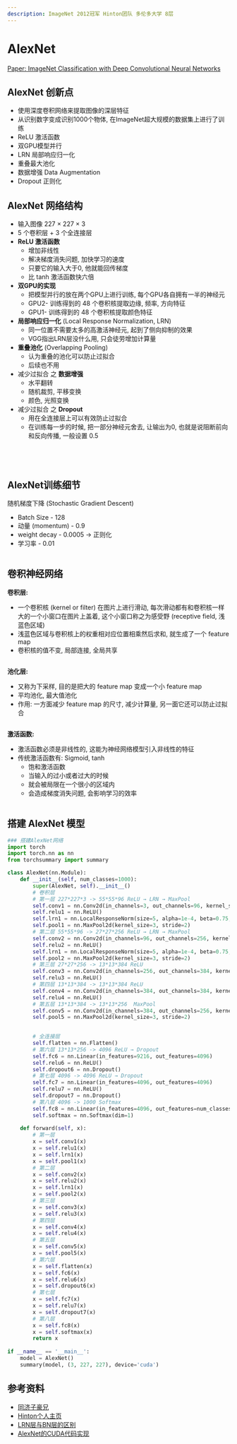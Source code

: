 ```yaml
---
description: ImageNet 2012冠军 Hinton团队 多伦多大学 8层
---
```


# AlexNet

[Paper: ImageNet Classification with Deep Convolutional Neural Networks](https://papers.nips.cc/paper\_files/paper/2012/hash/c399862d3b9d6b76c8436e924a68c45b-Abstract.html)

## AlexNet 创新点

* 使用深度卷积网络来提取图像的深层特征
* 从识别数字变成识别1000个物体, 在ImageNet超大规模的数据集上进行了训练
* ReLU 激活函数
* 双GPU模型并行
* LRN 局部响应归一化
* 重叠最大池化
* 数据增强 Data Augmentation
* Dropout 正则化

## AlexNet 网络结构

* 输入图像 227 × 227 × 3
* 5 个卷积层 + 3 个全连接层
* **ReLU 激活函数**
  * 增加非线性
  * 解决梯度消失问题, 加快学习的速度
  * 只要它的输入大于0, 他就能回传梯度
  * 比 tanh 激活函数快六倍
* **双GPU的实现**
  * 把模型并行的放在两个GPU上进行训练, 每个GPU各自拥有一半的神经元
  * GPU2- 训练得到的 48 个卷积核提取边缘, 频率, 方向特征
  * GPU1- 训练得到的 48 个卷积核提取颜色特征
* **局部响应归一化** (Local Response Normalization, LRN)
  * 同一位置不需要太多的高激活神经元, 起到了侧向抑制的效果
  * VGG指出LRN层没什么用, 只会徒劳增加计算量
* **重叠池化** (Overlapping Pooling)
  * 认为重叠的池化可以防止过拟合
  * 后续也不用
* 减少过拟合 之 **数据增强**
  * 水平翻转
  * 随机裁剪, 平移变换
  * 颜色, 光照变换
* 减少过拟合 之 **Dropout**
  * 用在全连接层上可以有效防止过拟合
  * 在训练每一步的时候, 把一部分神经元舍去, 让输出为0, 也就是说阻断前向和反向传播, 一般设置 0.5

<figure><img src="../../.gitbook/assets/image (19).png" alt=""><figcaption></figcaption></figure>

<figure><img src="../../.gitbook/assets/image (20).png" alt=""><figcaption></figcaption></figure>

<figure><img src="../../.gitbook/assets/image (21).png" alt=""><figcaption></figcaption></figure>

<figure><img src="../../.gitbook/assets/image (1) (1) (1) (1) (1) (1) (1) (1) (1) (1) (1) (1).png" alt=""><figcaption></figcaption></figure>

## AlexNet训练细节

随机梯度下降 (Stochastic Gradient Descent)

* Batch Size - 128
* 动量 (momentum) - 0.9
* weight decay - 0.0005 → 正则化
* 学习率 - 0.01

<figure><img src="../../.gitbook/assets/image (22).png" alt=""><figcaption></figcaption></figure>

## 卷积神经网络

**卷积层:**&#x20;

* 一个卷积核 (kernel or filter) 在图片上进行滑动, 每次滑动都有和卷积核一样大的一个小窗口在图片上盖着, 这个小窗口称之为感受野 (receptive field, 浅蓝色区域)
* 浅蓝色区域与卷积核上的权重相对应位置相乘然后求和, 就生成了一个 feature map
* 卷积核的值不变, 局部连接, 全局共享

<figure><img src="../../.gitbook/assets/image (14).png" alt=""><figcaption></figcaption></figure>

**池化层:**

* 又称为下采样, 目的是把大的 feature map 变成一个小 feature map
* 平均池化, 最大值池化
* 作用: 一方面减少 feature map 的尺寸, 减少计算量, 另一面它还可以防止过拟合

<figure><img src="../../.gitbook/assets/image (16).png" alt=""><figcaption></figcaption></figure>

**激活函数:**

* 激活函数必须是非线性的, 这能为神经网络模型引入非线性的特征
* 传统激活函数有: Sigmoid, tanh
  * 饱和激活函数
  * 当输入的过小或者过大的时候
  * 就会被局限在一个很小的区域内
  * 会造成梯度消失问题, 会影响学习的效率

<figure><img src="../../.gitbook/assets/image (17).png" alt=""><figcaption></figcaption></figure>

## 搭建 AlexNet 模型

```python
### 搭建AlexNet网络
import torch
import torch.nn as nn
from torchsummary import summary

class AlexNet(nn.Module):
    def __init__(self, num_classes=1000):
        super(AlexNet, self).__init__()
        # 卷积层
        # 第一层 227*227*3 -> 55*55*96 ReLU → LRN → MaxPool
        self.conv1 = nn.Conv2d(in_channels=3, out_channels=96, kernel_size=11, stride=4, padding=0)
        self.relu1 = nn.ReLU()
        self.lrn1 = nn.LocalResponseNorm(size=5, alpha=1e-4, beta=0.75, k=2)
        self.pool1 = nn.MaxPool2d(kernel_size=3, stride=2)
        # 第二层 55*55*96 -> 27*27*256 ReLU → LRN → MaxPool
        self.conv2 = nn.Conv2d(in_channels=96, out_channels=256, kernel_size=5,  padding=2)
        self.relu2 = nn.ReLU()
        self.lrn1 = nn.LocalResponseNorm(size=5, alpha=1e-4, beta=0.75, k=2)
        self.pool2 = nn.MaxPool2d(kernel_size=3, stride=2)
        # 第三层 27*27*256 -> 13*13*384 ReLU
        self.conv3 = nn.Conv2d(in_channels=256, out_channels=384, kernel_size=3, padding=1)
        self.relu3 = nn.ReLU()
        # 第四层 13*13*384 -> 13*13*384 ReLU
        self.conv4 = nn.Conv2d(in_channels=384, out_channels=384, kernel_size=3, padding=1) 
        self.relu4 = nn.ReLU()
        # 第五层 13*13*384 -> 13*13*256  MaxPool
        self.conv5 = nn.Conv2d(in_channels=384, out_channels=256, kernel_size=3, padding=1)
        self.pool5 = nn.MaxPool2d(kernel_size=3, stride=2)
        

        # 全连接层
        self.flatten = nn.Flatten()
        # 第六层 13*13*256 -> 4096 ReLU → Dropout
        self.fc6 = nn.Linear(in_features=9216, out_features=4096)
        self.relu6 = nn.ReLU()
        self.dropout6 = nn.Dropout()
        # 第七层 4096 -> 4096 ReLU → Dropout
        self.fc7 = nn.Linear(in_features=4096, out_features=4096)
        self.relu7 = nn.ReLU()
        self.dropout7 = nn.Dropout()
        # 第八层 4096 -> 1000 Softmax
        self.fc8 = nn.Linear(in_features=4096, out_features=num_classes)
        self.softmax = nn.Softmax(dim=1)
        
    def forward(self, x):
        # 第一层
        x = self.conv1(x)
        x = self.relu1(x)
        x = self.lrn1(x)
        x = self.pool1(x)
        # 第二层
        x = self.conv2(x)
        x = self.relu2(x)
        x = self.lrn1(x)
        x = self.pool2(x)
        # 第三层
        x = self.conv3(x)
        x = self.relu3(x)
        # 第四层
        x = self.conv4(x)
        x = self.relu4(x)
        # 第五层
        x = self.conv5(x)
        x = self.pool5(x)
        # 第六层
        x = self.flatten(x)
        x = self.fc6(x)
        x = self.relu6(x)
        x = self.dropout6(x)
        # 第七层
        x = self.fc7(x)
        x = self.relu7(x)
        x = self.dropout7(x)
        # 第八层
        x = self.fc8(x)
        x = self.softmax(x)
        return x
    
if __name__ == '__main__':
    model = AlexNet()
    summary(model, (3, 227, 227), device='cuda')
```

## 参考资料

* [同济子豪兄](https://www.bilibili.com/video/BV1UQ4y1y7A3/?spm\_id\_from=333.337.search-card.all.click\&vd\_source=4afb0374462e2a6a5fe3309f3b19500d)
* [Hinton个人主页](https://www.cs.toronto.edu/\~hinton/)
* [LRN层与BN层的区别](https://towardsdatascience.com/difference-between-local-response-normalization-and-batch-normalization-272308c034ac)
* [AlexNet的CUDA代码实现](https://code.google.com/archive/p/cuda-convnet/)
